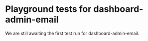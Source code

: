 # Playground tests for dashboard-admin-email
We are still awaiting the first test run for dashboard-admin-email.
